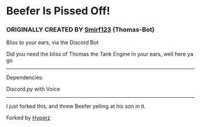 # Beefer Is Pissed Off!

### ORIGINALLY CREATED BY [Smirf123](https://github.com/Smirf123) (Thomas-Bot)

Bliss to your ears, via the Discord Bot


Did you need the bliss of Thomas the Tank Engine in your ears, well here ya go

---

Dependencies:

Discord.py with Voice

---

I just forked this, and threw Beefer yelling at his son in it.

Forked by [Hyperz](https://hyperz.dev)
